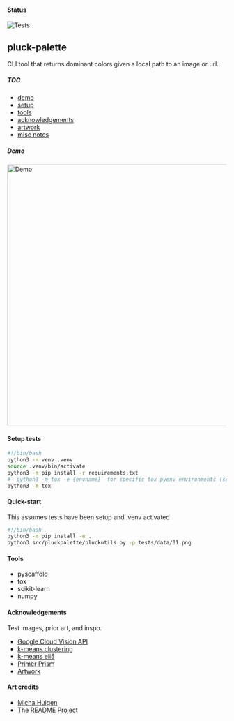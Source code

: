#### Status

![Tests](https://github.com/figtreez/pluck-palette/actions/workflows/tests.yml/badge.svg)

## pluck-palette

CLI tool that returns dominant colors given a local path to an image or url.

##### TOC

- [demo](#demo)
- [setup](#setup)
- [tools](#tools)
- [acknowledgements](#acknowledgements)
- [artwork](#artwork)
- [misc notes](#misc-notes)

##### Demo

<img alt="Demo" src="https://github.com/figtreez/pluck-palette/blob/main/tests/data/demo2.gif?raw=true" width="600" />

#### Setup tests

```bash
#!/bin/bash
python3 -m venv .venv
source .venv/bin/activate
python3 -m pip install -r requirements.txt
# `python3 -m tox -e {envname}` for specific tox pyenv environments (see tox.ini)
python3 -m tox
```

#### Quick-start

This assumes tests have been setup and .venv activated

```bash
#!/bin/bash
python3 -m pip install -e .
python3 src/pluckpalette/pluckutils.py -p tests/data/01.png
```

#### Tools

- pyscaffold
- tox
- scikit-learn
- numpy

#### Acknowledgements

Test images, prior art, and inspo.

- [Google Cloud Vision API](https://cloud.google.com/vision#section-2)
- [k-means clustering](https://en.wikipedia.org/wiki/K-means_clustering)
- [k-means eli5](https://www.youtube.com/watch?v=IuRb3y8qKX4)
- [Primer Prism](https://primer.style/prism/)
- [Artwork](#artwork)

#### Art credits

- [Micha Huigen](https://www.michahuigen.com/)
- [The README Project](https://github.com/readme)
